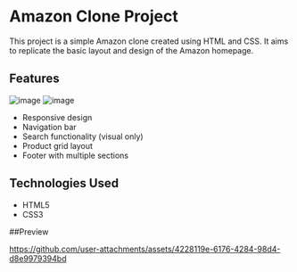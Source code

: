 # Amazon Clone Project

This project is a simple Amazon clone created using HTML and CSS. It aims to replicate the basic layout and design of the Amazon homepage.

## Features

![image](https://github.com/user-attachments/assets/1f2b1626-d71e-40bc-a9f5-faa9c4570bc6) ![image](https://github.com/user-attachments/assets/f028e802-2818-4d09-9a51-6e843f73ea47)

- Responsive design
- Navigation bar
- Search functionality (visual only)
- Product grid layout
- Footer with multiple sections

## Technologies Used

- HTML5
- CSS3

##Preview

https://github.com/user-attachments/assets/4228119e-6176-4284-98d4-d8e9979394bd

